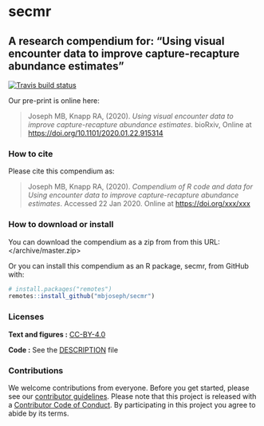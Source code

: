 
<!-- README.md is generated from README.Rmd. Please edit that file -->

# secmr

## A research compendium for: “Using visual encounter data to improve capture-recapture abundance estimates”

[![Travis build
status](https://travis-ci.org/mbjoseph/secmr.svg?branch=master)](https://travis-ci.org/mbjoseph/secmr)

<!-- This repository contains the data and code for our paper: -->

<!-- > Authors, (YYYY). _Using encounter data to improve capture-recapture abundance estimates_. Name of journal/book <https://doi.org/xxx/xxx> -->

Our pre-print is online here:

> Joseph MB, Knapp RA, (2020). *Using visual encounter data to improve
> capture-recapture abundance estimates*. bioRxiv, Online at
> <https://doi.org/10.1101/2020.01.22.915314>

### How to cite

Please cite this compendium as:

> Joseph MB, Knapp RA, (2020). *Compendium of R code and data for Using
> encounter data to improve capture-recapture abundance estimates*.
> Accessed 22 Jan 2020. Online at <https://doi.org/xxx/xxx>

### How to download or install

You can download the compendium as a zip from from this URL:
</archive/master.zip>

Or you can install this compendium as an R package, secmr, from GitHub
with:

``` r
# install.packages("remotes")
remotes::install_github("mbjoseph/secmr")
```

### Licenses

**Text and figures :**
[CC-BY-4.0](http://creativecommons.org/licenses/by/4.0/)

**Code :** See the [DESCRIPTION](DESCRIPTION) file

### Contributions

We welcome contributions from everyone. Before you get started, please
see our [contributor guidelines](CONTRIBUTING.md). Please note that this
project is released with a [Contributor Code of Conduct](CONDUCT.md). By
participating in this project you agree to abide by its terms.
